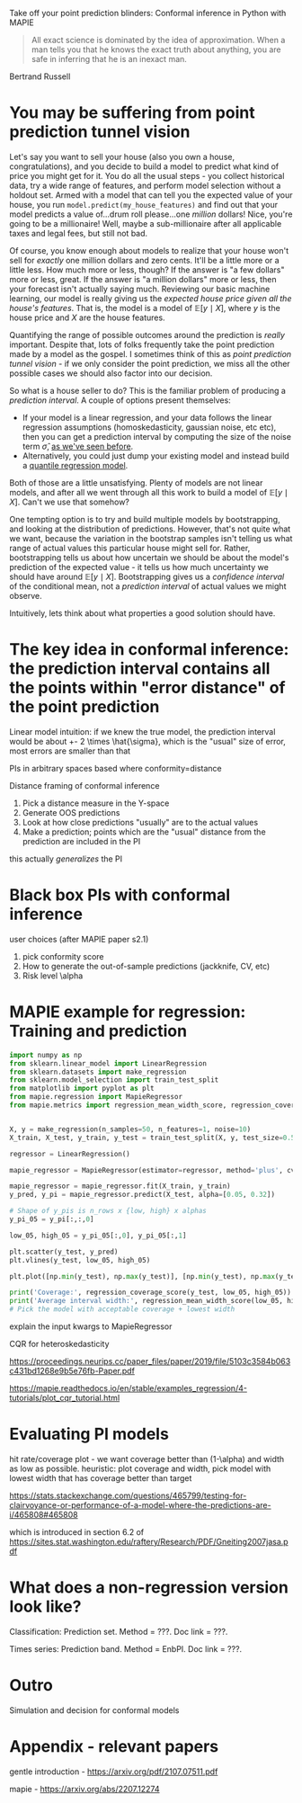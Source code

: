 Take off your point prediction blinders: Conformal inference in Python with MAPIE

> All exact science is dominated by the idea of approximation. When a man tells you that he knows the exact truth about anything, you are safe in inferring that he is an inexact man.

Bertrand Russell

# You may be suffering from point prediction tunnel vision

Let's say you want to sell your house (also you own a house, congratulations), and you decide to build a model to predict what kind of price you might get for it. You do all the usual steps - you collect historical data, try a wide range of features, and perform model selection without a holdout set. Armed with a model that can tell you the expected value of your house, you run `model.predict(my_house_features)` and find out that your model predicts a value of...drum roll please...one _million_ dollars! Nice, you're going to be a millionaire! Well, maybe a sub-millionaire after all applicable taxes and legal fees, but still not bad.

Of course, you know enough about models to realize that your house won't sell for _exactly_ one million dollars and zero cents. It'll be a little more or a little less. How much more or less, though? If the answer is "a few dollars" more or less, great. If the answer is "a million dollars" more or less, then your forecast isn't actually saying much. Reviewing our basic machine learning, our model is really giving us the _expected house price given all the house's features_. That is, the model is a model of $\mathbb{E}[y \mid X]$, where $y$ is the house price and $X$ are the house features.

Quantifying the range of possible outcomes around the prediction is _really_ important. Despite that, lots of folks frequently take the point prediction made by a model as the gospel. I sometimes think of this as _point prediction tunnel vision_ - if we only consider the point prediction, we miss all the other possible cases we should also factor into our decision.

So what is a house seller to do? This is the familiar problem of producing a _prediction interval_. A couple of options present themselves:
* If your model is a linear regression, and your data follows the linear regression assumptions (homoskedasticity, gaussian noise, etc etc), then you can get a prediction interval by computing the size of the noise term $\hat{\sigma}$, [as we've seen before](https://lmc2179.github.io/posts/confidence_prediction.html).
* Alternatively, you could just dump your existing model and instead build a [quantile regression model](https://lmc2179.github.io/posts/quantreg_pi.html). 

Both of those are a little unsatisfying. Plenty of models are not linear models, and after all we went through all this work to build a model of $\mathbb{E}[y \mid X]$. Can't we use that somehow?

One tempting option is to try and build multiple models by bootstrapping, and looking at the distribution of predictions. However, that's not quite what we want, because the variation in the bootstrap samples isn't telling us what range of actual values this particular house might sell for. Rather, bootstrapping tells us about how uncertain we should be about the model's prediction of the expected value - it tells us how much uncertainty we should have around $\mathbb{E}[y \mid X]$. Bootstrapping gives us a _confidence interval_ of the conditional mean, not a _prediction interval_ of actual values we might observe.

Intuitively, lets think about what properties a good solution should have. 

# The key idea in conformal inference: the prediction interval contains all the points within "error distance" of the point prediction

Linear model intuition: if we knew the true model, the prediction interval would be about +- 2 \times \hat{\sigma}, which is the "usual" size of error, most errors are smaller than that

PIs in arbitrary spaces based where conformity=distance

Distance framing of conformal inference

1. Pick a distance measure in the Y-space
2. Generate OOS predictions
3. Look at how close predictions "usually" are to the actual values
4. Make a prediction; points which are the "usual" distance from the prediction are included in the PI

this actually _generalizes_ the PI

# Black box PIs with conformal inference

user choices (after MAPIE paper s2.1)

1. pick conformity score
2. How to generate the out-of-sample predictions (jackknife, CV, etc)
3. Risk level \alpha



# MAPIE example for regression: Training and prediction

```python
import numpy as np
from sklearn.linear_model import LinearRegression
from sklearn.datasets import make_regression
from sklearn.model_selection import train_test_split
from matplotlib import pyplot as plt
from mapie.regression import MapieRegressor
from mapie.metrics import regression_mean_width_score, regression_coverage_score


X, y = make_regression(n_samples=50, n_features=1, noise=10)
X_train, X_test, y_train, y_test = train_test_split(X, y, test_size=0.5)

regressor = LinearRegression()

mapie_regressor = MapieRegressor(estimator=regressor, method='plus', cv=5)

mapie_regressor = mapie_regressor.fit(X_train, y_train)
y_pred, y_pi = mapie_regressor.predict(X_test, alpha=[0.05, 0.32]) 

# Shape of y_pis is n_rows x {low, high} x alphas
y_pi_05 = y_pi[:,:,0]

low_05, high_05 = y_pi_05[:,0], y_pi_05[:,1]

plt.scatter(y_test, y_pred)
plt.vlines(y_test, low_05, high_05)

plt.plot([np.min(y_test), np.max(y_test)], [np.min(y_test), np.max(y_test)], linestyle='dotted')

print('Coverage:', regression_coverage_score(y_test, low_05, high_05))
print('Average interval width:', regression_mean_width_score(low_05, high_05))
# Pick the model with acceptable coverage + lowest width
```

explain the input kwargs to MapieRegressor

CQR for heteroskedasticity

https://proceedings.neurips.cc/paper_files/paper/2019/file/5103c3584b063c431bd1268e9b5e76fb-Paper.pdf

https://mapie.readthedocs.io/en/stable/examples_regression/4-tutorials/plot_cqr_tutorial.html

# Evaluating PI models

hit rate/coverage plot - we want coverage better than (1-\alpha) and width as low as possible. heuristic: plot coverage and width, pick model with lowest width that has coverage better than target

https://stats.stackexchange.com/questions/465799/testing-for-clairvoyance-or-performance-of-a-model-where-the-predictions-are-i/465808#465808

which is introduced in section 6.2 of https://sites.stat.washington.edu/raftery/Research/PDF/Gneiting2007jasa.pdf

# What does a non-regression version look like?

Classification: Prediction set. Method = ???. Doc link = ???.

Times series: Prediction band. Method = EnbPI. Doc link = ???.

# Outro

Simulation and decision for conformal models

# Appendix - relevant papers

gentle introduction - https://arxiv.org/pdf/2107.07511.pdf

mapie - https://arxiv.org/abs/2207.12274
